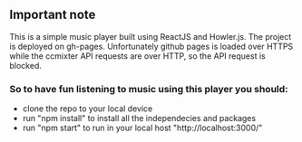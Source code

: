 
## Important note

This is a simple music player built using ReactJS and Howler.js.
The project is deployed on gh-pages. Unfortunately github pages is loaded over HTTPS while the ccmixter API requests are over HTTP, so the API request is blocked.

### So to have fun listening to music using this player you should:

- clone the repo to your local device
- run "npm install" to install all the independecies and packages
- run "npm start" to run in your local host "http://localhost:3000/"
